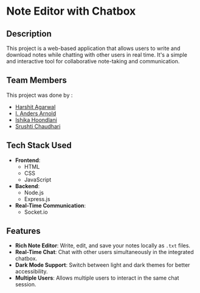 # Note Editor with Chatbox

## Description
This project is a web-based application that allows users to write and download notes while chatting with other users in real time. It's a simple and interactive tool for collaborative note-taking and communication.
## Team Members
This project was done by :

* [Harshit Agarwal](https://github.com/HarshitAgarwal7)
* [I. Anders Arnold](https://github.com/asquare004)
* [Ishika Hoondlani](https://github.com/ishikahoondlani26)
* [Srushti Chaudhari](https://github.com/srushtichaudhari7)
  
## Tech Stack Used
- **Frontend**:
  - HTML
  - CSS
  - JavaScript
- **Backend**:
  - Node.js
  - Express.js
- **Real-Time Communication**:
  - Socket.io

## **Features**

- **Rich Note Editor**: Write, edit, and save your notes locally as `.txt` files.
- **Real-Time Chat**: Chat with other users simultaneously in the integrated chatbox.
- **Dark Mode Support**: Switch between light and dark themes for better accessibility.
- **Multiple Users**: Allows multiple users to interact in the same chat session.

